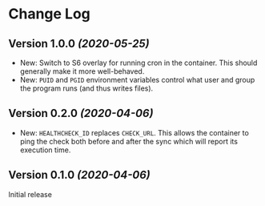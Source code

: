 Change Log
==========

Version 1.0.0 *(2020-05-25)*
----------------------------

 * New: Switch to S6 overlay for running cron in the container. This should generally make it more well-behaved.
 * New: `PUID` and `PGID` environment variables control what user and group the program runs (and thus writes files).


Version 0.2.0 *(2020-04-06)*
----------------------------

 * New: `HEALTHCHECK_ID` replaces `CHECK_URL`. This allows the container to ping the check both
   before and after the sync which will report its execution time.


Version 0.1.0 *(2020-04-06)*
----------------------------

Initial release
